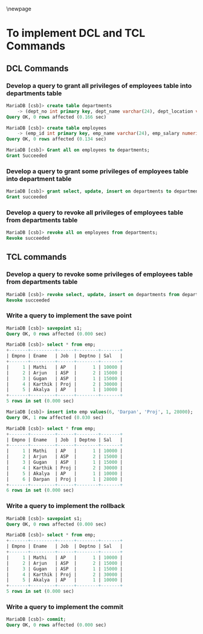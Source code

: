 \newpage
<!--% Practical No. 3-->
<!--% Abhay Shanker Pathak-->
<!--% 2021-01-21-->

<!------->
<!--mainfont: JetBrains Mono-->
<!--mainfontoptions:-->
<!--- BoldFont=JetBrains Mono Bold-->
<!--- ItalicFont=JetBrains Mono Italic-->
<!--- BoldItalicFont=JetBrains Mono Bold Italic-->
<!--numbersections: true-->
<!------->

# To implement DCL and TCL Commands

## DCL Commands

### Develop a query to grant all privileges of employees table into departments table

```sql
MariaDB [csb]> create table departments
	-> (dept_no int primary key, dept_name varchar(24), dept_location varchar(32));
Query OK, 0 rows affected (0.166 sec)

MariaDB [csb]> create table employees
	-> (emp_id int primary key, emp_name varchar(24), emp_salary numeric(10, 2));
Query OK, 0 rows affected (0.134 sec)

MariaDB [csb]> Grant all on employees to departments;
Grant Succeeded
```

### Develop a query to grant some privileges of employees table into department table

```sql
MariaDB [csb]> grant select, update, insert on departments to departments with grant option;
Grant succeeded
```

### Develop a query to revoke all privileges of employees table from departments table

```sql
MariaDB [csb]> revoke all on employees from departments;
Revoke succeeded
```

## TCL commands

### Develop a query to revoke some privileges of employees table from departments table

```sql
MariaDB [csb]> revoke select, update, insert on departments from departments;
Revoke succeeded
```


### Write a query to implement the save point

```sql
MariaDB [csb]> savepoint s1;
Query OK, 0 rows affected (0.000 sec)

MariaDB [csb]> select * from emp;
+-------+---------+------+--------+-------+
| Empno | Ename   | Job  | Deptno | Sal   |
+-------+---------+------+--------+-------+
|     1 | Mathi   | AP   |      1 | 10000 |
|     2 | Arjun   | ASP  |      2 | 15000 |
|     3 | Gugan   | ASP  |      1 | 15000 |
|     4 | Karthik | Proj |      2 | 30000 |
|     5 | Akalya  | AP   |      1 | 10000 |
+-------+---------+------+--------+-------+
5 rows in set (0.000 sec)

MariaDB [csb]> insert into emp values(6, 'Darpan', 'Proj', 1, 28000);
Query OK, 1 row affected (0.030 sec)

MariaDB [csb]> select * from emp;
+-------+---------+------+--------+-------+
| Empno | Ename   | Job  | Deptno | Sal   |
+-------+---------+------+--------+-------+
|     1 | Mathi   | AP   |      1 | 10000 |
|     2 | Arjun   | ASP  |      2 | 15000 |
|     3 | Gugan   | ASP  |      1 | 15000 |
|     4 | Karthik | Proj |      2 | 30000 |
|     5 | Akalya  | AP   |      1 | 10000 |
|     6 | Darpan  | Proj |      1 | 28000 |
+-------+---------+------+--------+-------+
6 rows in set (0.000 sec)
```

### Write a query to implement the rollback

```sql
MariaDB [csb]> savepoint s1;
Query OK, 0 rows affected (0.000 sec)

MariaDB [csb]> select * from emp;
+-------+---------+------+--------+-------+
| Empno | Ename   | Job  | Deptno | Sal   |
+-------+---------+------+--------+-------+
|     1 | Mathi   | AP   |      1 | 10000 |
|     2 | Arjun   | ASP  |      2 | 15000 |
|     3 | Gugan   | ASP  |      1 | 15000 |
|     4 | Karthik | Proj |      2 | 30000 |
|     5 | Akalya  | AP   |      1 | 10000 |
+-------+---------+------+--------+-------+
5 rows in set (0.000 sec)
```

### Write a query to implement the commit

```sql
MariaDB [csb]> commit;
Query OK, 0 rows affected (0.000 sec)
```
